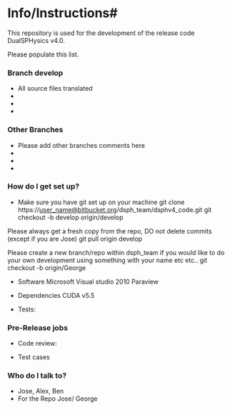 # Info/Instructions#

This repository is used for the development of the release code DualSPHysics v4.0.

Please populate this list.

### Branch develop ###

* All source files translated 
*
*
*

### Other Branches ###

* Please add other branches comments here 
*
*
*

### How do I get set up? ###

* Make sure you have git set up on your machine 
git clone https://user_name@bitbucket.org/dsph_team/dsphv4_code.git
git checkout -b develop origin/develop

Please always get a fresh copy from the repo, DO not delete commits (except if you are Jose)
git pull origin develop

Please create a new branch/repo within dsph_team if you would like to do your own development using something with your name etc etc..
git checkout -b origin/George

* Software
Microsoft Visual studio 2010
Paraview

* Dependencies
CUDA v5.5

* Tests:

### Pre-Release jobs ###

* Code review:

* Test cases

### Who do I talk to? ###

* Jose, Alex, Ben
* For the Repo Jose/ George